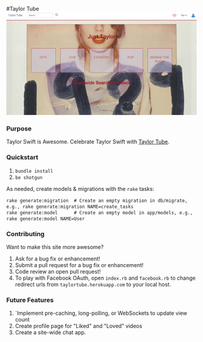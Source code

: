 #Taylor Tube
![](https://raw.githubusercontent.com/kchens/kchens.github.io/master/images/taylor-tube-homepage.png)

### Purpose
Taylor Swift is Awesome. Celebrate Taylor Swift with [Taylor Tube](http://taylortube.herokuapp.com).

### Quickstart

1.  `bundle install`
2.  `be shotgun`

As needed, create models & migrations with the `rake` tasks:

```
rake generate:migration  # Create an empty migration in db/migrate, e.g., rake generate:migration NAME=create_tasks
rake generate:model      # Create an empty model in app/models, e.g., rake generate:model NAME=User
```

### Contributing

Want to make this site more awesome?

1. Ask for a bug fix or enhancement!
2. Submit a pull request for a bug fix or enhancement!
3. Code review an open pull request!
4. To play with Facebook OAuth, open `index.rb` and `facebook.rb` to change redirect urls from `taylortube.herokuapp.com` to your local host.

### Future Features

1. `Implement pre-caching, long-polling, or WebSockets to update view count
2. Create profile page for "Liked" and "Loved" videos
3. Create a site-wide chat app.
